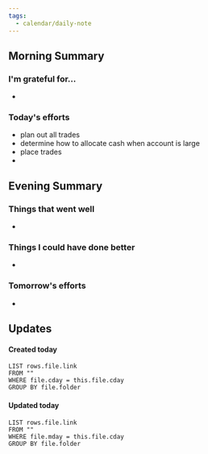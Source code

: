 ```yaml
---
tags:
  - calendar/daily-note
---
```


## Morning Summary

### I'm grateful for...

-

### Today's efforts

- plan out all trades
- determine how to allocate cash when account is large
- place trades
- 

## Evening Summary

### Things that went well

-

### Things I could have done better

-

### Tomorrow's efforts

-

## Updates

#### Created today

```dataview
LIST rows.file.link
FROM ""
WHERE file.cday = this.file.cday
GROUP BY file.folder
```

#### Updated today

```dataview
LIST rows.file.link
FROM ""
WHERE file.mday = this.file.cday
GROUP BY file.folder
```
